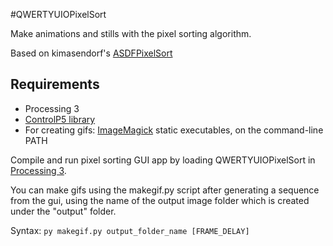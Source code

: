 #QWERTYUIOPixelSort

Make animations and stills with the pixel sorting algorithm.

Based on kimasendorf's [ASDFPixelSort](https://github.com/kimasendorf/ASDFPixelSort)

## Requirements
- Processing 3
- [ControlP5 library](http://www.sojamo.de/libraries/controlP5/)
- For creating gifs: [ImageMagick](http://www.imagemagick.org/script/binary-releases.php) static executables, on the command-line PATH

Compile and run pixel sorting GUI app by loading QWERTYUIOPixelSort in [Processing 3](https://processing.org/download/).

You can make gifs using the makegif.py script after generating a sequence from the gui, using the name of the output image folder which is created under the "output" folder.

Syntax: `py makegif.py output_folder_name [FRAME_DELAY]`
